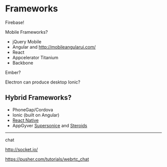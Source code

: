 Frameworks
==========

Firebase!

Mobile Frameworks?

* jQuery Mobile
* Angular and http://mobileangularui.com/
* React
* Appcelerator Titanium
* Backbone

Ember? 

Electron can produce desktop Ionic?


## Hybrid Frameworks?


* PhoneGap/Cordova
* Ionic (built on Angular)
* [React Native](https://facebook.github.io/react-native/)
* AppGyver [Supersonice](http://www.appgyver.io/supersonic) and [Steroids](http://www.appgyver.io/steroids)

---

chat

http://socket.io/

https://pusher.com/tutorials/webrtc_chat

